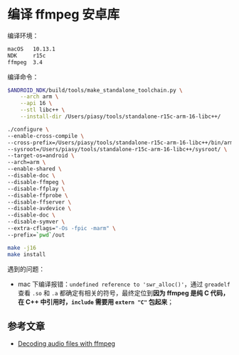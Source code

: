 # 编译 ffmpeg 安卓库

编译环境：

~~~ bash
macOS   10.13.1
NDK     r15c
ffmpeg  3.4
~~~

编译命令：

~~~ bash
$ANDROID_NDK/build/tools/make_standalone_toolchain.py \
    --arch arm \
    --api 16 \
    --stl libc++ \
    --install-dir /Users/piasy/tools/standalone-r15c-arm-16-libc++/

./configure \
--enable-cross-compile \
--cross-prefix=/Users/piasy/tools/standalone-r15c-arm-16-libc++/bin/arm-linux-androideabi- \
--sysroot=/Users/piasy/tools/standalone-r15c-arm-16-libc++/sysroot/ \
--target-os=android \
--arch=arm \
--enable-shared \
--disable-doc \
--disable-ffmpeg \
--disable-ffplay \
--disable-ffprobe \
--disable-ffserver \
--disable-avdevice \
--disable-doc \
--disable-symver \
--extra-cflags="-Os -fpic -marm" \
--prefix=`pwd`/out

make -j16
make install
~~~

遇到的问题：

+ mac 下编译报错：`undefined reference to 'swr_alloc()'`，通过 `greadelf` 查看 `.so` 和 `.a` 都确定有相关的符号，最终定位到**因为 ffmpeg 是纯 C 代码，在 C++ 中引用时，`include` 需要用 `extern "C"` 包起来**；

## 参考文章

+ [Decoding audio files with ffmpeg](https://www.targodan.de/post/decoding-audio-files-with-ffmpeg/)
